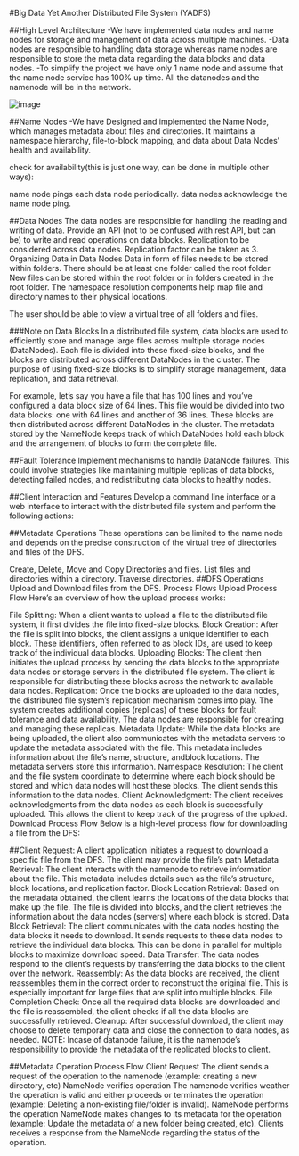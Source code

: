 #Big Data Yet Another Distributed File System (YADFS)

##High Level Architecture
-We have  implemented data nodes and name nodes for storage and management of data across multiple machines.
-Data nodes are responsible to handling data storage whereas name nodes are responsible to store the meta data regarding the data blocks and data nodes.
-To simplify the project we have only 1 name node and assume that the name node service has 100% up time. All the datanodes and the namenode will be in the network.

![image](https://github.com/Arvinnooli/Distributed-File-System/assets/93171827/70baee94-f59a-45f0-9552-cc4f79767e2a)

##Name Nodes
-We have Designed and implemented the Name Node, which manages metadata about files and directories. It maintains a namespace hierarchy, file-to-block mapping, and data about Data Nodes’ health and availability.

check for availability(this is just one way, can be done in multiple other ways):

name node pings each data node periodically.
data nodes acknowledge the name node ping.

##Data Nodes
The data nodes are responsible for handling the reading and writing of data.
Provide an API (not to be confused with rest API, but can be) to write and read operations on data blocks.
Replication to be considered across data nodes.
Replication factor can be taken as 3.
Organizing Data in Data Nodes
Data in form of files needs to be stored within folders. There should be at least one folder called the root folder. New files can be stored within the root folder or in folders created in the root folder. The namespace resolution components help map file and directory names to their physical locations.

The user should be able to view a virtual tree of all folders and files.

###Note on Data Blocks
In a distributed file system, data blocks are used to efficiently store and manage large files across multiple storage nodes (DataNodes). Each file is divided into these fixed-size blocks, and the blocks are distributed across different DataNodes in the cluster. The purpose of using fixed-size blocks is to simplify storage management, data replication, and data retrieval.

For example, let’s say you have a file that has 100 lines and you’ve configured a data block size of 64 lines. This file would be divided into two data blocks: one with 64 lines and another of 36 lines. These blocks are then distributed across different DataNodes in the cluster. The metadata stored by the NameNode keeps track of which DataNodes hold each block and the arrangement of blocks to form the complete file.

##Fault Tolerance
Implement mechanisms to handle DataNode failures. This could involve strategies like maintaining multiple replicas of data blocks, detecting failed nodes, and redistributing data blocks to healthy nodes.

##Client Interaction and Features
Develop a command line interface or a web interface to interact with the distributed file system and perform the following actions:

##Metadata Operations
These operations can be limited to the name node and depends on the precise construction of the virtual tree of directories and files of the DFS.

Create, Delete, Move and Copy Directories and files.
List files and directories within a directory.
Traverse directories.
##DFS Operations
Upload and Download files from the DFS.
Process Flows
Upload Process Flow
Here’s an overview of how the upload process works:

File Splitting: When a client wants to upload a file to the distributed file system, it first divides the file into fixed-size blocks.
Block Creation: After the file is split into blocks, the client assigns a unique identifier to each block. These identifiers, often referred to as block IDs, are used to keep track of the individual data blocks.
Uploading Blocks: The client then initiates the upload process by sending the data blocks to the appropriate data nodes or storage servers in the distributed file system. The client is responsible for distributing these blocks across the network to available data nodes.
Replication: Once the blocks are uploaded to the data nodes, the distributed file system’s replication mechanism comes into play. The system creates additional copies (replicas) of these blocks for fault tolerance and data availability. The data nodes are responsible for creating and managing these replicas.
Metadata Update: While the data blocks are being uploaded, the client also communicates with the metadata servers to update the metadata associated with the file. This metadata includes information about the file’s name, structure, andblock locations. The metadata servers store this information.
Namespace Resolution: The client and the file system coordinate to determine where each block should be stored and which data nodes will host these blocks. The client sends this information to the data nodes.
Client Acknowledgment: The client receives acknowledgments from the data nodes as each block is successfully uploaded. This allows the client to keep track of the progress of the upload.
Download Process Flow
Below is a high-level process flow for downloading a file from the DFS:

##Client Request:
A client application initiates a request to download a specific file from the DFS. The client may provide the file’s path
Metadata Retrieval:
The client interacts with the namenode to retrieve information about the file. This metadata includes details such as the file’s structure, block locations, and replication factor.
Block Location Retrieval:
Based on the metadata obtained, the client learns the locations of the data blocks that make up the file. The file is divided into blocks, and the client retrieves the information about the data nodes (servers) where each block is stored.
Data Block Retrieval:
The client communicates with the data nodes hosting the data blocks it needs to download. It sends requests to these data nodes to retrieve the individual data blocks. This can be done in parallel for multiple blocks to maximize download speed.
Data Transfer:
The data nodes respond to the client’s requests by transferring the data blocks to the client over the network.
Reassembly:
As the data blocks are received, the client reassembles them in the correct order to reconstruct the original file. This is especially important for large files that are split into multiple blocks.
File Completion Check:
Once all the required data blocks are downloaded and the file is reassembled, the client checks if all the data blocks are successfully retrieved.
Cleanup:
After successful download, the client may choose to delete temporary data and close the connection to data nodes, as needed.
NOTE: Incase of datanode failure, it is the namenode’s responsibility to provide the metadata of the replicated blocks to client.

##Metadata Operation Process Flow
Client Request
The client sends a request of the operation to the namenode (example: creating a new directory, etc)
NameNode verifies operation
The namenode verifies weather the operation is valid and either proceeds or terminates the operation (example: Deleting a non-existing file/folder is invalid).
NameNode performs the operation
NameNode makes changes to its metadata for the operation (example: Update the metadata of a new folder being created, etc).
Clients receives a response from the NameNode regarding the status of the operation.
